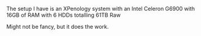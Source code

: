 The setup I have is an XPenology system with an Intel Celeron G6900 with 16GB of RAM with 6 HDDs totalling 61TB Raw

Might not be fancy, but it does the work.